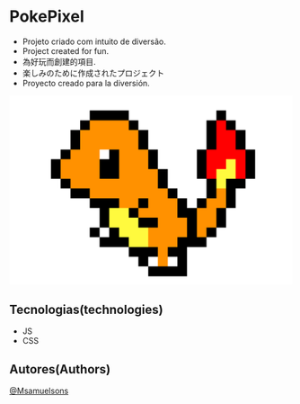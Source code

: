 # PokePixel
 - Projeto criado com intuito de diversão. <pt/>
 - Project created for fun. <en/>
 - 為好玩而創建的項目. <zh/>
 - 楽しみのために作成されたプロジェクト <ja/>
 - Proyecto creado para la diversión. <es/>


![Logo](https://raw.githubusercontent.com/Msamuelsons/pokepixel/master/img/charmander.png)


## Tecnologias(technologies)

 - JS
 - CSS


## Autores(Authors)
[@Msamuelsons](https://github.com/Msamuelsons)
